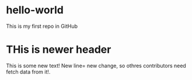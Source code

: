 # hello-world
This is my first repo in GitHub
# THis is newer header
This is some new text!
New line= new change, so othres contributors need fetch data from it!.
